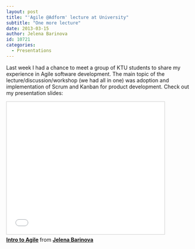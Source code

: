 ```yaml
---
layout: post
title: "'Agile @Adform' lecture at University"
subtitle: "One more lecture"
date: 2013-03-15
author: Jelena Barinova
id: 10721
categories:
  - Presentations
---
```


Last week I had a chance to meet a group of KTU students to share my experience in Agile software development. The main topic of the lecture/discussion/workshop (we had all in one) was adoption and implementation of Scrum and Kanban for product development. Check out my presentation slides:

<iframe src="//www.slideshare.net/slideshow/embed_code/key/5Wzj94Mgx9CxZC" width="425" height="355" frameborder="0" marginwidth="0" marginheight="0" scrolling="no" style="border:1px solid #CCC; border-width:1px; margin-bottom:5px; max-width: 100%;" allowfullscreen> </iframe> <div style="margin-bottom:5px"> <strong> <a href="//www.slideshare.net/JelenaFiodorova/agileadform" title="Intro to Agile" target="_blank">Intro to Agile</a> </strong> from <strong><a href="//www.slideshare.net/JelenaFiodorova" target="_blank">Jelena Barinova</a></strong> </div>